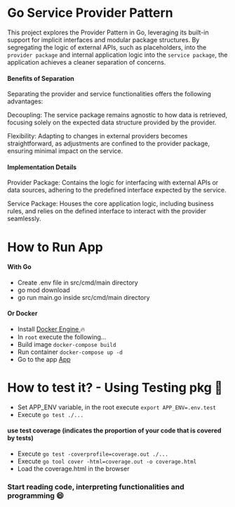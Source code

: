 # Go Service Provider Pattern

This project explores the Provider Pattern in Go, leveraging its built-in support for implicit interfaces and modular package structures. By segregating the logic of external APIs, such as placeholders, into the `provider package` and internal application logic into the `service package`, the application achieves a cleaner separation of concerns.

#### Benefits of Separation

Separating the provider and service functionalities offers the following advantages:

Decoupling: The service package remains agnostic to how data is retrieved, focusing solely on the expected data structure provided by the provider.

Flexibility: Adapting to changes in external providers becomes straightforward, as adjustments are confined to the provider package, ensuring minimal impact on the service.

#### Implementation Details

Provider Package: Contains the logic for interfacing with external APIs or data sources, adhering to the predefined interface expected by the service.

Service Package: Houses the core application logic, including business rules, and relies on the defined interface to interact with the provider seamlessly.

# How to Run App

#### With Go

-   Create .env file in src/cmd/main directory
-   go mod download
-   go run main.go inside src/cmd/main directory

#### Or Docker

-   Install [ Docker Engine ](https://docs.docker.com/engine/install/) :fire:
-   In `root` execute the following...
-   Build image `docker-compose build`
-   Run container `docker-compose up -d`
-   Go to the app [ App ](http://127.0.0.1:3005/json-placeholders)

# How to test it? - Using Testing pkg 🧪

-   Set APP_ENV variable, in the root execute `export APP_ENV=.env.test`
-   Execute `go test ./...`

#### use test coverage (indicates the proportion of your code that is covered by tests)

-   Execute `go test -coverprofile=coverage.out ./...`
-   Execute `go tool cover -html=coverage.out -o coverage.html`
-   Load the coverage.html in the browser

### Start reading code, interpreting functionalities and programming :smile:
